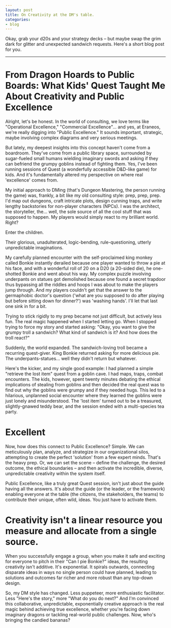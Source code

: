 ```yaml
---
layout: post
title: On Creativity at the DM's table.
categories:
- blog
---
```


Okay, grab your d20s and your strategy decks – but maybe swap the grim dark for glitter and unexpected sandwich requests. Here's a short blog post for you.

---

# From Dragon Hoards to Public Boards: What Kids' Quest Taught Me About Creativity and Public Excellence
Alright, let's be honest. In the world of consulting, we love terms like "Operational Excellence," "Commercial Excellence"... 
and yes, at Eraneos, we're really digging into "Public Excellence." It sounds important, strategic, maybe involving complex diagrams and very serious meetings.

But lately, my deepest insights into this concept haven't come from a boardroom. They've come from a public library space, surrounded by sugar-fueled small humans 
wielding imaginary swords and asking if they can befriend the grumpy goblins instead of fighting them. Yes, I've been running sessions of Quest
(a wonderfully accessible D&D-like game) for kids. And it's fundamentally altered my perspective on where real 'excellence' comes from.

My initial approach to DMing (that's Dungeon Mastering, the person running the game) was, frankly, a bit like my old consulting style: prep, prep, prep. 
I'd map out dungeons, craft intricate plots, design cunning traps, and write lengthy backstories for non-player characters (NPCs). I was the architect, 
the storyteller, the… well, the sole source of all the cool stuff that was supposed to happen. My players would simply react to my brilliant world. Right? 

Enter the children.

Their glorious, unadulterated, logic-bending, rule-questioning, utterly unpredictable imaginations.

My carefully planned encounter with the self-proclaimed king monkey called Bonkie instantly derailed because one player wanted to throw a pie at his face, and with a wonderful
roll of 20 on a D20 (a 20-sided die), he one-shotted Bonkie and went about his way. My complex puzzle involving underpants on statues got demolished because one found a secret
trapdoor thus bypassing all the riddles and hoops I was about to make the players jump through. And my players couldn't get that the answer to the germaphobic doctor's question 
('what are you supposed to do after playing but before sitting down for dinner?') was 'washing hands'. I'll let that last one sink in for a bit.

Trying to stick rigidly to my prep became not just difficult, but actively less fun. The real magic happened when I started letting go. When I stopped trying to force my story 
and started asking: "Okay, you want to give the grumpy troll a sandwich? What kind of sandwich is it? And how does the troll react?"

Suddenly, the world expanded. The sandwich-loving troll became a recurring quest-giver. King Bonkie returned asking for more delicious pie. The underpants-statues... well they
didn't return but whatever. 

Here's the kicker, and my single good example: I had planned a simple "retrieve the lost item" quest from a goblin cave. I had maps, traps, combat encounters. 
The kids, however, spent twenty minutes debating the ethical implications of stealing from goblins and then decided the real quest was to find out why the goblins were grumpy and if they needed hugs. 
This led to a hilarious, unplanned social encounter where they learned the goblins were just lonely and misunderstood. The 'lost item' turned out to be a treasured, slightly-gnawed teddy bear, 
and the session ended with a multi-species tea party.

# Excellent
Now, how does this connect to Public Excellence? Simple. We can meticulously plan, analyze, and strategize in our organizational silos, attempting to create the perfect 'solution' from a few expert minds. 
That's the heavy prep. Or, we can set the scene – define the challenge, the desired outcome, the ethical boundaries – and then activate the incredible, diverse, unpredictable creativity within the system itself.

Public Excellence, like a truly great Quest session, isn't just about the guide having all the answers. It's about the guide (or the leader, or the framework) enabling everyone at the table 
(the citizens, the stakeholders, the teams) to contribute their unique, often wild, ideas. You just have to activate them.

# Creativity isn't a linear resource you measure and allocate from a single source. 
When you successfully engage a group, when you make it safe and exciting for everyone to pitch in their "Can I pie Bonkie?" ideas, the resulting creativity isn't additive. 
It's exponential. It spirals outwards, connecting disparate ideas in ways no single person could have planned, leading to solutions and outcomes far richer and more robust than any top-down design.

So, my DM style has changed. Less puppeteer, more enthusiastic facilitator. Less "Here's the story," more "What do you do next?" And I'm convinced this collaborative, unpredictable, 
exponentially creative approach is the real magic behind achieving true excellence, whether you're facing down imaginary dragons or tackling real-world public challenges. Now, who's bringing the candied bananas?
